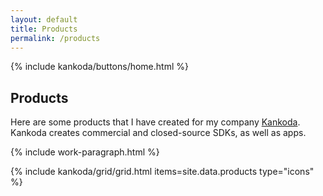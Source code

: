 ```yaml
---
layout: default
title: Products
permalink: /products
---
```


<article>
  {% include kankoda/buttons/home.html %}

  <h1>Products</h1>

  <p>
    Here are some products that I have created for my company <a href="https://kankoda.com">Kankoda</a>. Kankoda creates commercial and closed-source SDKs, as well as apps.
  </p>

  {% include work-paragraph.html %}
</article>

{% include kankoda/grid/grid.html items=site.data.products type="icons" %}